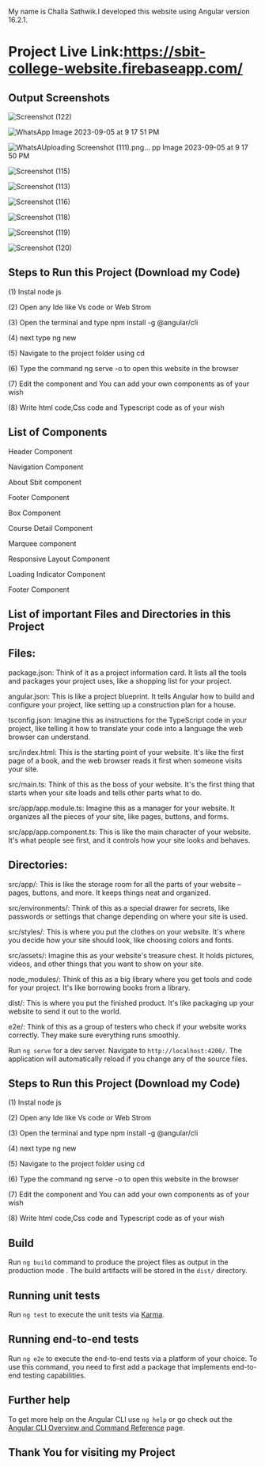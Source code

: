 
My name is  Challa Sathwik.I developed this website using Angular version 16.2.1.


# Project Live Link:https://sbit-college-website.firebaseapp.com/


## Output Screenshots


![Screenshot (122)](https://github.com/Sathwik-07/My-College-Wesite-using-Angular/assets/130444732/90f8b49b-3a4c-406e-a2be-815c2862227b)


![WhatsApp Image 2023-09-05 at 9 17 51 PM](https://github.com/Sathwik-07/My-College-Wesite-using-Angular/assets/130444732/149367b0-dec5-4d12-b685-94d78a2d99be)



![WhatsA![Uploading Screenshot (111).png…]()
pp Image 2023-09-05 at 9 17 50 PM](https://github.com/Sathwik-07/My-College-Wesite-using-Angular/assets/130444732/d8d72669-9f57-4a07-9519-76f720d91225)



![Screenshot (115)](https://github.com/Sathwik-07/My-College-Wesite-using-Angular/assets/130444732/0ff3ffbf-69b0-44ed-a0dc-48efc0ff91d7)



![Screenshot (113)](https://github.com/Sathwik-07/My-College-Wesite-using-Angular/assets/130444732/7b037e70-181d-4d83-b4ca-e9ebaa371338)



![Screenshot (116)](https://github.com/Sathwik-07/My-College-Wesite-using-Angular/assets/130444732/cbd98b9d-1a1b-4659-ab4a-b1669e040093)


![Screenshot (118)](https://github.com/Sathwik-07/My-College-Wesite-using-Angular/assets/130444732/f6ace46b-5ce7-4c06-9422-959b32f3f412)



![Screenshot (119)](https://github.com/Sathwik-07/My-College-Wesite-using-Angular/assets/130444732/4c173f38-9292-4342-a13c-354d2a1d771b)



![Screenshot (120)](https://github.com/Sathwik-07/My-College-Wesite-using-Angular/assets/130444732/68247b47-38dc-4cf8-93db-ac346d6bd124)



## Steps to Run this Project (Download my Code)


(1) Instal node js 

(2) Open any Ide like Vs code or Web Strom

(3) Open the terminal and type npm install -g @angular/cli 

(4) next type ng new <project-name>

(5) Navigate to the project folder using cd <project folder directory path>

(6) Type the command ng serve -o  to open this website in the browser

(7) Edit the component and You can add your own components as of your wish 

(8) Write html code,Css code and Typescript code as of your wish


## List of Components

Header Component

Navigation Component

About Sbit component

Footer Component

Box Component

Course Detail Component

Marquee component

Responsive Layout Component

Loading Indicator Component

Footer Component



## List of important Files and Directories in this Project

## Files:

package.json: Think of it as a project information card. It lists all the tools and packages your project uses, like a shopping list for your project.


angular.json: This is like a project blueprint. It tells Angular how to build and configure your project, like setting up a construction plan for a house.


tsconfig.json: Imagine this as instructions for the TypeScript code in your project, like telling it how to translate your code into a language the web browser can understand.


src/index.html: This is the starting point of your website. It's like the first page of a book, and the web browser reads it first when someone visits your site.


src/main.ts: Think of this as the boss of your website. It's the first thing that starts when your site loads and tells other parts what to do.


src/app/app.module.ts: Imagine this as a manager for your website. It organizes all the pieces of your site, like pages, buttons, and forms.


src/app/app.component.ts: This is like the main character of your website. It's what people see first, and it controls how your site looks and behaves.

## Directories:

src/app/: This is like the storage room for all the parts of your website – pages, buttons, and more. It keeps things neat and organized.


src/environments/: Think of this as a special drawer for secrets, like passwords or settings that change depending on where your site is used.


src/styles/: This is where you put the clothes on your website. It's where you decide how your site should look, like choosing colors and fonts.


src/assets/: Imagine this as your website's treasure chest. It holds pictures, videos, and other things that you want to show on your site.


node_modules/: Think of this as a big library where you get tools and code for your project. It's like borrowing books from a library.


dist/: This is where you put the finished product. It's like packaging up your website to send it out to the world.


e2e/: Think of this as a group of testers who check if your website works correctly. They make sure everything runs smoothly.


Run `ng serve` for a dev server. Navigate to `http://localhost:4200/`. The application will automatically reload if you change any of the source files.


## Steps to Run this Project (Download my Code)


(1) Instal node js 

(2) Open any Ide like Vs code or Web Strom

(3) Open the terminal and type npm install -g @angular/cli 

(4) next type ng new <project-name>

(5) Navigate to the project folder using cd <project folder directory path>

(6) Type the command ng serve -o  to open this website in the browser

(7) Edit the component and You can add your own components as of your wish 

(8) Write html code,Css code and Typescript code as of your wish




## Build

Run `ng build` command to produce the project files as output in the production mode . The build artifacts will be stored in the `dist/` directory.


## Running unit tests

Run `ng test` to execute the unit tests via [Karma](https://karma-runner.github.io).


## Running end-to-end tests

Run `ng e2e` to execute the end-to-end tests via a platform of your choice. To use this command, you need to first add a package that implements end-to-end testing capabilities.

## Further help

To get more help on the Angular CLI use `ng help` or go check out the [Angular CLI Overview and Command Reference](https://angular.io/cli) page.


## Thank You for visiting my Project
